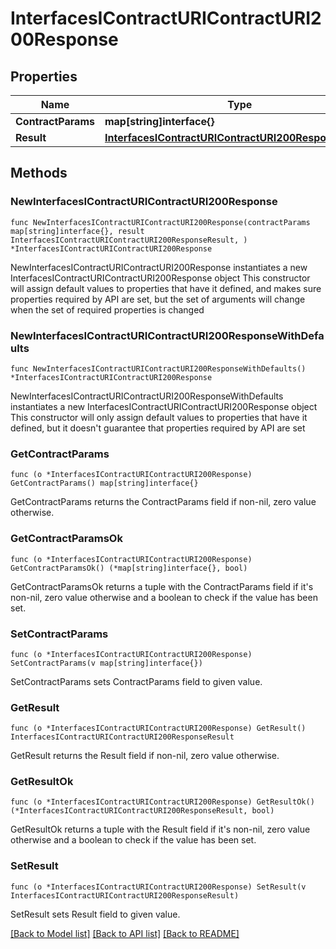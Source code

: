 # InterfacesIContractURIContractURI200Response

## Properties

Name | Type | Description | Notes
------------ | ------------- | ------------- | -------------
**ContractParams** | **map[string]interface{}** |  | 
**Result** | [**InterfacesIContractURIContractURI200ResponseResult**](InterfacesIContractURIContractURI200ResponseResult.md) |  | 

## Methods

### NewInterfacesIContractURIContractURI200Response

`func NewInterfacesIContractURIContractURI200Response(contractParams map[string]interface{}, result InterfacesIContractURIContractURI200ResponseResult, ) *InterfacesIContractURIContractURI200Response`

NewInterfacesIContractURIContractURI200Response instantiates a new InterfacesIContractURIContractURI200Response object
This constructor will assign default values to properties that have it defined,
and makes sure properties required by API are set, but the set of arguments
will change when the set of required properties is changed

### NewInterfacesIContractURIContractURI200ResponseWithDefaults

`func NewInterfacesIContractURIContractURI200ResponseWithDefaults() *InterfacesIContractURIContractURI200Response`

NewInterfacesIContractURIContractURI200ResponseWithDefaults instantiates a new InterfacesIContractURIContractURI200Response object
This constructor will only assign default values to properties that have it defined,
but it doesn't guarantee that properties required by API are set

### GetContractParams

`func (o *InterfacesIContractURIContractURI200Response) GetContractParams() map[string]interface{}`

GetContractParams returns the ContractParams field if non-nil, zero value otherwise.

### GetContractParamsOk

`func (o *InterfacesIContractURIContractURI200Response) GetContractParamsOk() (*map[string]interface{}, bool)`

GetContractParamsOk returns a tuple with the ContractParams field if it's non-nil, zero value otherwise
and a boolean to check if the value has been set.

### SetContractParams

`func (o *InterfacesIContractURIContractURI200Response) SetContractParams(v map[string]interface{})`

SetContractParams sets ContractParams field to given value.


### GetResult

`func (o *InterfacesIContractURIContractURI200Response) GetResult() InterfacesIContractURIContractURI200ResponseResult`

GetResult returns the Result field if non-nil, zero value otherwise.

### GetResultOk

`func (o *InterfacesIContractURIContractURI200Response) GetResultOk() (*InterfacesIContractURIContractURI200ResponseResult, bool)`

GetResultOk returns a tuple with the Result field if it's non-nil, zero value otherwise
and a boolean to check if the value has been set.

### SetResult

`func (o *InterfacesIContractURIContractURI200Response) SetResult(v InterfacesIContractURIContractURI200ResponseResult)`

SetResult sets Result field to given value.



[[Back to Model list]](../README.md#documentation-for-models) [[Back to API list]](../README.md#documentation-for-api-endpoints) [[Back to README]](../README.md)


